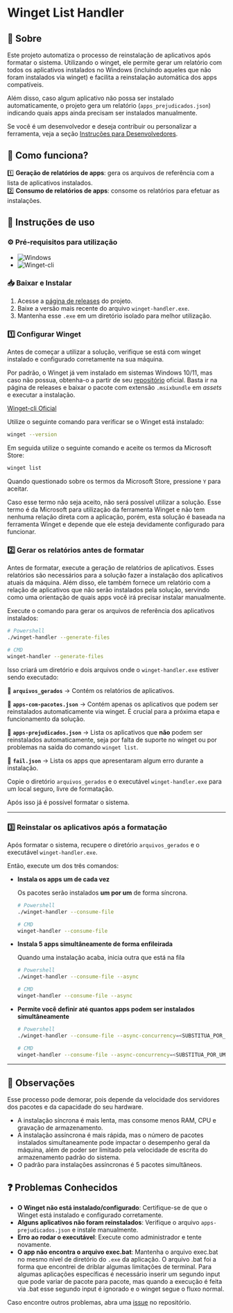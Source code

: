 # Winget List Handler

## 🔎 Sobre

Este projeto automatiza o processo de reinstalação de aplicativos após formatar o sistema. Utilizando o winget, ele permite gerar um relatório com todos os aplicativos instalados no Windows (incluindo aqueles que não foram instalados via winget) e facilita a reinstalação automática dos apps compatíveis.

Além disso, caso algum aplicativo não possa ser instalado automaticamente, o projeto gera um relatório (`apps_prejudicados.json`) indicando quais apps ainda precisam ser instalados manualmente.

Se você é um desenvolvedor e deseja contribuir ou personalizar a ferramenta, veja a seção [Instruções para Desenvolvedores](https://github.com/mtpontes/winget-list-handler/blob/main/README_DEV.md).

## 📌 Como funciona?

1️⃣ **Geração de relatórios de apps**: gera os arquivos de referência com a lista de aplicativos instalados.  
2️⃣ **Consumo de relatórios de apps**: consome os relatórios para efetuar as instalações.

## 👤 Instruções de uso

### ⚙️ Pré-requisitos para utilização

- ![Windows](https://img.shields.io/badge/Windows-0078D6?style=for-the-badge&logo=windows&logoColor=white)
- ![Winget-cli](https://img.shields.io/badge/Winget_CLI-%234D4D4D.svg?style=for-the-badge&logo=windows-terminal&logoColor=white)

### 📥 Baixar e Instalar

1. Acesse a [página de releases](https://github.com/mtpontes/winget-list-handler/releases) do projeto.
2. Baixe a versão mais recente do arquivo `winget-handler.exe`.
3. Mantenha esse `.exe` em um diretório isolado para melhor utilização.

### 1️⃣ Configurar Winget

Antes de começar a utilizar a solução, verifique se está com winget instalado e configurado corretamente na sua máquina.

Por padrão, o Winget já vem instalado em sistemas Windows 10/11, mas caso não possua, obtenha-o a partir de seu [repositório](https://github.com/microsoft/winget-cli?tab=readme-ov-file) oficial. Basta ir na página de releases e baixar o pacote com extensão `.msixbundle` em _assets_ e executar a instalação.

[Winget-cli Oficial](https://github.com/microsoft/winget-cli?tab=readme-ov-file)

Utilize o seguinte comando para verificar se o Winget está instalado:

```sh
winget --version
```

Em seguida utilize o seguinte comando e aceite os termos da Microsoft Store:

```sh
winget list
```

Quando questionado sobre os termos da Microsoft Store, pressione `Y` para aceitar.

Caso esse termo não seja aceito, não será possível utilizar a solução. Esse termo é da Microsoft para utilização da
ferramenta Winget e não tem nenhuma relação direta com a aplicação, porém, esta solução é baseada na ferramenta Winget e
depende que ele esteja devidamente configurado para funcionar.

### 2️⃣ Gerar os relatórios antes de formatar

Antes de formatar, execute a geração de relatórios de aplicativos. Esses relatórios são necessários para a solução
fazer a instalação dos aplicativos atuais da máquina. Além disso, ele também fornece um relatório com a relação de
aplicativos que não serão instalados pela solução, servindo como uma orientação de quais apps você irá precisar instalar manualmente.

Execute o comando para gerar os arquivos de referência dos aplicativos instalados:

```sh
# Powershell
./winget-handler --generate-files

# CMD
winget-handler --generate-files
```

Isso criará um diretório e dois arquivos onde o `winget-handler.exe` estiver sendo executado:

📁 **`arquivos_gerados`** → Contém os relatórios de aplicativos.

📄 **`apps-com-pacotes.json`** → Contém apenas os aplicativos que podem ser reinstalados automaticamente via winget. É crucial para a próxima etapa e funcionamento da solução.

📄 **`apps-prejudicados.json`** → Lista os aplicativos que **não** podem ser reinstalados automaticamente, seja por falta de suporte no winget ou por problemas na saída do comando `winget list`.

📄 **`fail.json`** → Lista os apps que apresentaram algum erro durante a instalação.

Copie o diretório `arquivos_gerados` e o executável `winget-handler.exe` para um local seguro, livre de formatação.

Após isso já é possível formatar o sistema.

---

### 3️⃣ Reinstalar os aplicativos após a formatação

Após formatar o sistema, recupere o diretório `arquivos_gerados` e o executável `winget-handler.exe`.

Então, execute um dos três comandos:

- **Instala os apps um de cada vez**

  Os pacotes serão instalados **um por um** de forma síncrona.

  ```sh
  # Powershell
  ./winget-handler --consume-file

  # CMD
  winget-handler --consume-file
  ```

- **Instala 5 apps simultâneamente de forma enfileirada**

  Quando uma instalação acaba, inicia outra que está na fila

  ```sh
  # Powershell
  ./winget-handler --consume-file --async

  # CMD
  winget-handler --consume-file --async
  ```

- **Permite você definir até quantos apps podem ser instalados simultâneamente**

  ```sh
  # Powershell
  ./winget-handler --consume-file --async-concurrency=<SUBSTITUA_POR_UM_NUMERO_DE_1_A_100>

  # CMD
  winget-handler --consume-file --async-concurrency=<SUBSTITUA_POR_UM_NUMERO_DE_1_A_100>
  ```

---

## 📌 Observações

Esse processo pode demorar, pois depende da velocidade dos servidores dos pacotes e da capacidade do seu hardware.

- A instalação síncrona é mais lenta, mas consome menos RAM, CPU e gravação de armazenamento.
- A instalação assíncrona é mais rápida, mas o número de pacotes instalados simultaneamente pode impactar o desempenho geral da máquina, além de poder ser limitado pela velocidade de escrita do armazenamento padrão do sistema.
- O padrão para instalações assíncronas é 5 pacotes simultâneos.

## ❓ Problemas Conhecidos

- **O Winget não está instalado/configurado**: Certifique-se de que o Winget está instalado e configurado corretamente.
- **Alguns aplicativos não foram reinstalados**: Verifique o arquivo `apps-prejudicados.json` e instale manualmente.
- **Erro ao rodar o executável**: Execute como administrador e tente novamente.
- **O app não encontra o arquivo exec.bat**: Mantenha o arquivo exec.bat no mesmo nível de diretório do ``.exe`` da aplicação. O arquivo .bat foi a forma que encontrei de driblar algumas limitações de terminal. Para algumas aplicações específicas é necessário inserir um segundo input que pode variar de pacote para pacote, mas quando a execução é feita via .bat esse segundo input é ignorado e o winget segue o fluxo normal.

Caso encontre outros problemas, abra uma [issue](https://github.com/mtpontes/winget-list-handler/issues) no repositório.
